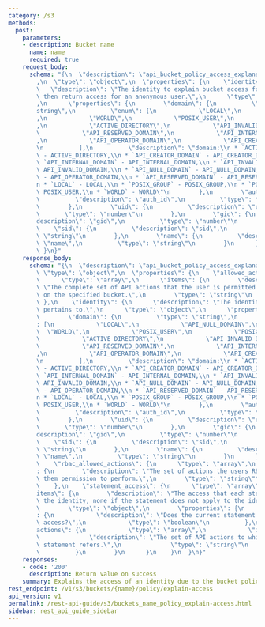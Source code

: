 ```yaml
---
category: /s3
methods:
  post:
    parameters:
    - description: Bucket name
      name: name
      required: true
    request_body:
      schema: "{\n  \"description\": \"api_bucket_policy_access_explanation_options\"\
        ,\n  \"type\": \"object\",\n  \"properties\": {\n    \"identity\": {\n   \
        \   \"description\": \"The identity to explain bucket access for, if None\
        \ then return access for an anonymous user.\",\n      \"type\": \"object\"\
        ,\n      \"properties\": {\n        \"domain\": {\n          \"type\": \"\
        string\",\n          \"enum\": [\n            \"LOCAL\",\n            \"API_NULL_DOMAIN\"\
        ,\n            \"WORLD\",\n            \"POSIX_USER\",\n            \"POSIX_GROUP\"\
        ,\n            \"ACTIVE_DIRECTORY\",\n            \"API_INVALID_DOMAIN\",\n\
        \            \"API_RESERVED_DOMAIN\",\n            \"API_INTERNAL_DOMAIN\"\
        ,\n            \"API_OPERATOR_DOMAIN\",\n            \"API_CREATOR_DOMAIN\"\
        \n          ],\n          \"description\": \"domain:\\n * `ACTIVE_DIRECTORY`\
        \ - ACTIVE_DIRECTORY,\\n * `API_CREATOR_DOMAIN` - API_CREATOR_DOMAIN,\\n *\
        \ `API_INTERNAL_DOMAIN` - API_INTERNAL_DOMAIN,\\n * `API_INVALID_DOMAIN` -\
        \ API_INVALID_DOMAIN,\\n * `API_NULL_DOMAIN` - API_NULL_DOMAIN,\\n * `API_OPERATOR_DOMAIN`\
        \ - API_OPERATOR_DOMAIN,\\n * `API_RESERVED_DOMAIN` - API_RESERVED_DOMAIN,\\\
        n * `LOCAL` - LOCAL,\\n * `POSIX_GROUP` - POSIX_GROUP,\\n * `POSIX_USER` -\
        \ POSIX_USER,\\n * `WORLD` - WORLD\"\n        },\n        \"auth_id\": {\n\
        \          \"description\": \"auth_id\",\n          \"type\": \"string\"\n\
        \        },\n        \"uid\": {\n          \"description\": \"uid\",\n   \
        \       \"type\": \"number\"\n        },\n        \"gid\": {\n          \"\
        description\": \"gid\",\n          \"type\": \"number\"\n        },\n    \
        \    \"sid\": {\n          \"description\": \"sid\",\n          \"type\":\
        \ \"string\"\n        },\n        \"name\": {\n          \"description\":\
        \ \"name\",\n          \"type\": \"string\"\n        }\n      }\n    }\n \
        \ }\n}"
    response_body:
      schema: "{\n  \"description\": \"api_bucket_policy_access_explanation\",\n \
        \ \"type\": \"object\",\n  \"properties\": {\n    \"allowed_actions\": {\n\
        \      \"type\": \"array\",\n      \"items\": {\n        \"description\":\
        \ \"The complete set of API actions that the user is permitted to perform\
        \ on the specified bucket.\",\n        \"type\": \"string\"\n      }\n   \
        \ },\n    \"identity\": {\n      \"description\": \"The identity the explanation\
        \ pertains to.\",\n      \"type\": \"object\",\n      \"properties\": {\n\
        \        \"domain\": {\n          \"type\": \"string\",\n          \"enum\"\
        : [\n            \"LOCAL\",\n            \"API_NULL_DOMAIN\",\n          \
        \  \"WORLD\",\n            \"POSIX_USER\",\n            \"POSIX_GROUP\",\n\
        \            \"ACTIVE_DIRECTORY\",\n            \"API_INVALID_DOMAIN\",\n\
        \            \"API_RESERVED_DOMAIN\",\n            \"API_INTERNAL_DOMAIN\"\
        ,\n            \"API_OPERATOR_DOMAIN\",\n            \"API_CREATOR_DOMAIN\"\
        \n          ],\n          \"description\": \"domain:\\n * `ACTIVE_DIRECTORY`\
        \ - ACTIVE_DIRECTORY,\\n * `API_CREATOR_DOMAIN` - API_CREATOR_DOMAIN,\\n *\
        \ `API_INTERNAL_DOMAIN` - API_INTERNAL_DOMAIN,\\n * `API_INVALID_DOMAIN` -\
        \ API_INVALID_DOMAIN,\\n * `API_NULL_DOMAIN` - API_NULL_DOMAIN,\\n * `API_OPERATOR_DOMAIN`\
        \ - API_OPERATOR_DOMAIN,\\n * `API_RESERVED_DOMAIN` - API_RESERVED_DOMAIN,\\\
        n * `LOCAL` - LOCAL,\\n * `POSIX_GROUP` - POSIX_GROUP,\\n * `POSIX_USER` -\
        \ POSIX_USER,\\n * `WORLD` - WORLD\"\n        },\n        \"auth_id\": {\n\
        \          \"description\": \"auth_id\",\n          \"type\": \"string\"\n\
        \        },\n        \"uid\": {\n          \"description\": \"uid\",\n   \
        \       \"type\": \"number\"\n        },\n        \"gid\": {\n          \"\
        description\": \"gid\",\n          \"type\": \"number\"\n        },\n    \
        \    \"sid\": {\n          \"description\": \"sid\",\n          \"type\":\
        \ \"string\"\n        },\n        \"name\": {\n          \"description\":\
        \ \"name\",\n          \"type\": \"string\"\n        }\n      }\n    },\n\
        \    \"rbac_allowed_actions\": {\n      \"type\": \"array\",\n      \"items\"\
        : {\n        \"description\": \"The set of actions the users RBAC roles gives\
        \ them permission to perform.\",\n        \"type\": \"string\"\n      }\n\
        \    },\n    \"statement_access\": {\n      \"type\": \"array\",\n      \"\
        items\": {\n        \"description\": \"The access that each statement provides\
        \ the identity, none if the statement does not apply to the identity.\",\n\
        \        \"type\": \"object\",\n        \"properties\": {\n          \"allow\"\
        : {\n            \"description\": \"Does the current statement allow or deny\
        \ access?\",\n            \"type\": \"boolean\"\n          },\n          \"\
        actions\": {\n            \"type\": \"array\",\n            \"items\": {\n\
        \              \"description\": \"The set of API actions to which the current\
        \ statement refers.\",\n              \"type\": \"string\"\n            }\n\
        \          }\n        }\n      }\n    }\n  }\n}"
    responses:
    - code: '200'
      description: Return value on success
    summary: Explains the access of an identity due to the bucket policy.
rest_endpoint: /v1/s3/buckets/{name}/policy/explain-access
api_version: v1
permalink: /rest-api-guide/s3/buckets_name_policy_explain-access.html
sidebar: rest_api_guide_sidebar
---
```

